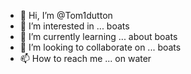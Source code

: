 - 👋 Hi, I’m @Tom1dutton
- 👀 I’m interested in ... boats
- 🌱 I’m currently learning ... about boats
- 💞️ I’m looking to collaborate on ... boats
- 📫 How to reach me ... on water

<!---
Tom1dutton/Tom1dutton is a ✨ special ✨ repository because its `README.md` (this file) appears on your GitHub profile.
You can click the Preview link to take a look at your changes.
--->
